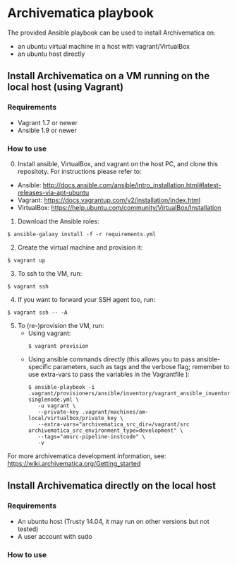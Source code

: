 # Archivematica playbook

The provided Ansible playbook can be used to install Archivematica on:

  - an ubuntu virtual machine in a host with vagrant/VirtualBox
  - an ubuntu host directly


## Install Archivematica on a VM running on the local host (using Vagrant)

### Requirements

- Vagrant 1.7 or newer
- Ansible 1.9 or newer

### How to use

0. Install ansible, VirtualBox, and vagrant on the host PC, and clone this repositoty. For instructions please refer to:
  - Ansible: http://docs.ansible.com/ansible/intro_installation.html#latest-releases-via-apt-ubuntu
  - Vagrant: https://docs.vagrantup.com/v2/installation/index.html
  - VirtualBox: https://help.ubuntu.com/community/VirtualBox/Installation

1. Download the Ansible roles:
  ```
  $ ansible-galaxy install -f -r requirements.yml
  ```

2. Create the virtual machine and provision it:
  ```
  $ vagrant up
  ```

3. To ssh to the VM, run:
  ```
  $ vagrant ssh
  ```

4. If you want to forward your SSH agent too, run:
  ```
  $ vagrant ssh -- -A
  ```

5. To (re-)provision the VM, run:
    * Using vagrant:
        ```
        $ vagrant provision
        ```
    * Using ansible commands directly (this allows you to pass ansible-specific parameters,
      such as tags and the verbose flag; remember to use extra-vars to pass the variables in the Vagrantfile ):
        ```
        $ ansible-playbook -i .vagrant/provisioners/ansible/inventory/vagrant_ansible_inventory singlenode.yml \
           -u vagrant \
           --private-key .vagrant/machines/am-local/virtualbox/private_key \
           --extra-vars="archivematica_src_dir=/vagrant/src archivematica_src_environment_type=development" \
           --tags="amsrc-pipeline-instcode" \
           -v
        ```

For more archivematica development information, see: https://wiki.archivematica.org/Getting_started



## Install Archivematica directly on the local host


### Requirements

- An ubuntu host (Trusty 14.04, it may run on other versions but not tested)
- A user account with sudo

### How to use

